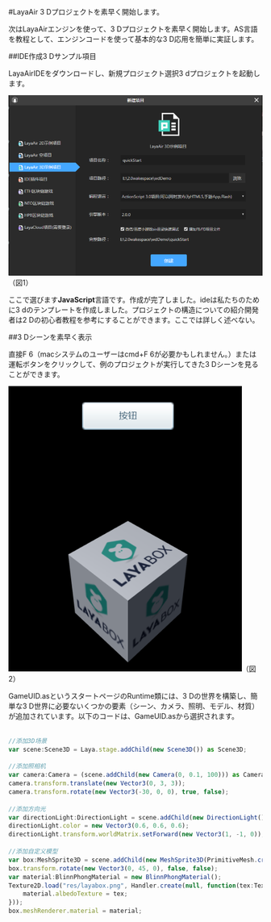 #LayaAir 3 Dプロジェクトを素早く開始します。

次はLayaAirエンジンを使って、3 Dプロジェクトを素早く開始します。AS言語を教程として、エンジンコードを使って基本的な3 D応用を簡単に実証します。

##IDE作成3 Dサンプル項目

LayaAirIDEをダウンロードし、新規プロジェクト選択3 dプロジェクトを起動します。

![图](img/1.png)（図1）

ここで選びます**JavaScript**言語です。作成が完了しました。ideは私たちのために3 dのテンプレートを作成しました。プロジェクトの構造についての紹介開発者は2 Dの初心者教程を参考にすることができます。ここでは詳しく述べない。

##3 Dシーンを素早く表示

直接F 6（macシステムのユーザーはcmd+F 6が必要かもしれません。）または運転ボタンをクリックして、例のプロジェクトが実行してきた3 Dシーンを見ることができます。

![图](img/2.png)（図2）

GameUID.asというスタートページのRuntime類には、3 Dの世界を構築し、簡単な3 D世界に必要ないくつかの要素（シーン、カメラ、照明、モデル、材質）が追加されています。以下のコードは、GameUID.asから選択されます。


```typescript

//添加3D场景
var scene:Scene3D = Laya.stage.addChild(new Scene3D()) as Scene3D;

//添加照相机
var camera:Camera = (scene.addChild(new Camera(0, 0.1, 100))) as Camera;
camera.transform.translate(new Vector3(0, 3, 3));
camera.transform.rotate(new Vector3(-30, 0, 0), true, false);

//添加方向光
var directionLight:DirectionLight = scene.addChild(new DirectionLight()) as DirectionLight;
directionLight.color = new Vector3(0.6, 0.6, 0.6);
directionLight.transform.worldMatrix.setForward(new Vector3(1, -1, 0));

//添加自定义模型
var box:MeshSprite3D = scene.addChild(new MeshSprite3D(PrimitiveMesh.createBox(1, 1, 1))) as MeshSprite3D;
box.transform.rotate(new Vector3(0, 45, 0), false, false);
var material:BlinnPhongMaterial = new BlinnPhongMaterial();
Texture2D.load("res/layabox.png", Handler.create(null, function(tex:Texture2D):void {
    material.albedoTexture = tex;
}));
box.meshRenderer.material = material;
```


##### 	